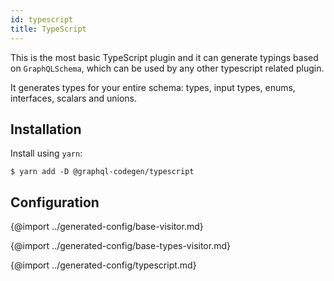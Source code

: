 ```yaml
---
id: typescript
title: TypeScript
---
```


This is the most basic TypeScript plugin and it can generate typings based on `GraphQLSchema`, which can be used by any other typescript related plugin.

It generates types for your entire schema: types, input types, enums, interfaces, scalars and unions.

## Installation

Install using `yarn`:

    $ yarn add -D @graphql-codegen/typescript 

## Configuration

{@import ../generated-config/base-visitor.md} 

{@import ../generated-config/base-types-visitor.md}

{@import ../generated-config/typescript.md}
